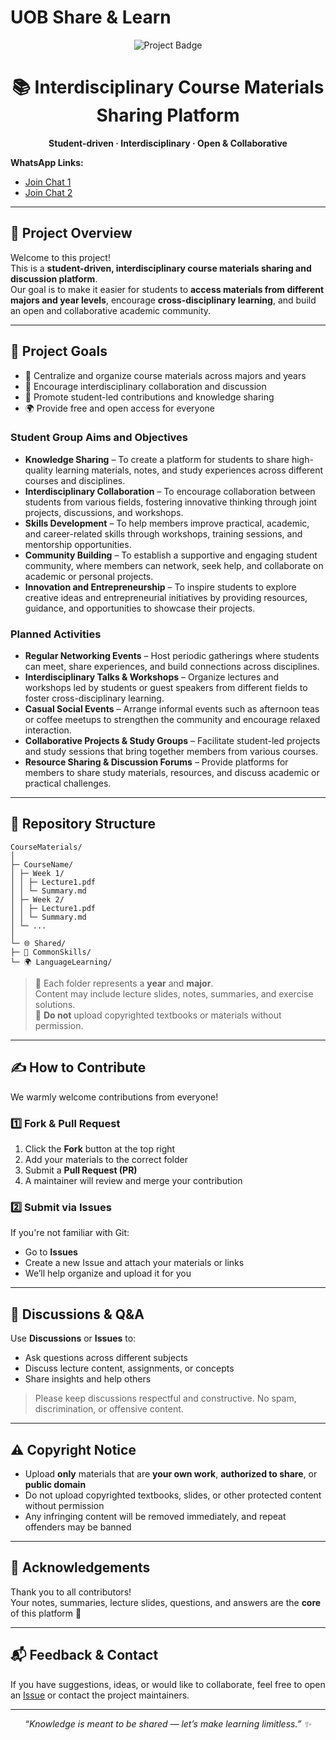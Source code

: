 # UOB Share & Learn

<p align="center">
  <img src="https://img.shields.io/badge/University%20of%20Birmingham-Course%20Materials-blue?style=for-the-badge" alt="Project Badge"/>
</p>

<h1 align="center">📚 Interdisciplinary Course Materials Sharing Platform</h1>

<p align="center">
  <b>Student-driven · Interdisciplinary · Open & Collaborative</b>
</p>

**WhatsApp Links:**  
- [Join Chat 1](https://chat.whatsapp.com/L2KNvtjAffWKFKmbBzTOlf)  
- [Join Chat 2](https://chat.whatsapp.com/FNNR0caLAA5D3nAWCTREwV)

---

## 🧭 Project Overview

Welcome to this project!  
This is a **student-driven, interdisciplinary course materials sharing and discussion platform**.  
Our goal is to make it easier for students to **access materials from different majors and year levels**, encourage **cross-disciplinary learning**, and build an open and collaborative academic community.

---

## 🚀 Project Goals

- 📖 Centralize and organize course materials across majors and years  
- 🤝 Encourage interdisciplinary collaboration and discussion  
- 🧠 Promote student-led contributions and knowledge sharing  
- 🌍 Provide free and open access for everyone

### Student Group Aims and Objectives

- **Knowledge Sharing** – To create a platform for students to share high-quality learning materials, notes, and study experiences across different courses and disciplines.  
- **Interdisciplinary Collaboration** – To encourage collaboration between students from various fields, fostering innovative thinking through joint projects, discussions, and workshops.  
- **Skills Development** – To help members improve practical, academic, and career-related skills through workshops, training sessions, and mentorship opportunities.  
- **Community Building** – To establish a supportive and engaging student community, where members can network, seek help, and collaborate on academic or personal projects.  
- **Innovation and Entrepreneurship** – To inspire students to explore creative ideas and entrepreneurial initiatives by providing resources, guidance, and opportunities to showcase their projects.  

### Planned Activities

- **Regular Networking Events** – Host periodic gatherings where students can meet, share experiences, and build connections across disciplines.  
- **Interdisciplinary Talks & Workshops** – Organize lectures and workshops led by students or guest speakers from different fields to foster cross-disciplinary learning.  
- **Casual Social Events** – Arrange informal events such as afternoon teas or coffee meetups to strengthen the community and encourage relaxed interaction.  
- **Collaborative Projects & Study Groups** – Facilitate student-led projects and study sessions that bring together members from various courses.  
- **Resource Sharing & Discussion Forums** – Provide platforms for members to share study materials, resources, and discuss academic or practical challenges.  

---

## 📂 Repository Structure

```
CourseMaterials/
│
├─ CourseName/
│ ├─ Week 1/
│ │ ├─ Lecture1.pdf
│ │ └─ Summary.md
│ ├─ Week 2/
│ │ ├─ Lecture1.pdf
│ │ └─ Summary.md
│ └─ ...
│
└─ 🌐 Shared/
├─ 📝 CommonSkills/
└─ 🌍 LanguageLearning/
```


> 📌 Each folder represents a **year** and **major**.  
> Content may include lecture slides, notes, summaries, and exercise solutions.  
> 🚫 **Do not** upload copyrighted textbooks or materials without permission.

---

## ✍️ How to Contribute

We warmly welcome contributions from everyone!  

### 1️⃣ Fork & Pull Request
1. Click the **Fork** button at the top right  
2. Add your materials to the correct folder  
3. Submit a **Pull Request (PR)**  
4. A maintainer will review and merge your contribution  

### 2️⃣ Submit via Issues
If you're not familiar with Git:  
- Go to **Issues**  
- Create a new Issue and attach your materials or links  
- We’ll help organize and upload it for you  

---

## 🧠 Discussions & Q&A

Use **Discussions** or **Issues** to:  
- Ask questions across different subjects  
- Discuss lecture content, assignments, or concepts  
- Share insights and help others  

> Please keep discussions respectful and constructive. No spam, discrimination, or offensive content.

---

## ⚠️ Copyright Notice

- Upload **only** materials that are **your own work**, **authorized to share**, or **public domain**  
- Do not upload copyrighted textbooks, slides, or other protected content without permission  
- Any infringing content will be removed immediately, and repeat offenders may be banned

---

## 🌟 Acknowledgements

Thank you to all contributors!  
Your notes, summaries, lecture slides, questions, and answers are the **core** of this platform 🙏

---

## 📬 Feedback & Contact

If you have suggestions, ideas, or would like to collaborate, feel free to open an [Issue](./issues) or contact the project maintainers.

---

<p align="center">
  <i>“Knowledge is meant to be shared — let’s make learning limitless.” ✨</i>
</p>
